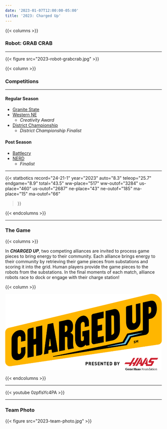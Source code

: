 ```yaml
---
date: '2023-01-07T12:00:00-05:00'
title: '2023: Charged Up'
---
```


{{< columns >}}

### Robot: GRAB CRAB

---

{{< figure src="2023-robot-grabcrab.jpg" >}}

{{< column >}}

### Competitions

---

#### Regular Season

* [Granite State](https://www.thebluealliance.com/event/2023nhgrs)
* [Western NE](https://www.thebluealliance.com/event/2023mawne)
  * _Creativity Award_
* [District Championship](https://www.thebluealliance.com/event/2023necmp2)
  * _District Championship Finalist_

#### Post Season

* [Battlecry](https://www.thebluealliance.com/event/2023bc)
* [NERD](https://www.thebluealliance.com/event/2023matb)
  * _Finalist_

---

{{< statbotics
    record="24-21-1" year="2023"
    auto="8.3" teleop="25.7" endgame="8.9" total="43.5"
    ww-place="517" ww-outof="3284"
    us-place="460" us-outof="2687"
    ne-place="43"  ne-outof="185"
    ma-place="15"  ma-outof="66"
>}}

{{< endcolumns >}}

---

### The Game

{{< columns >}}

In **_CHARGED UP_**, two competing alliances are invited to process game pieces to bring energy to their community. Each alliance brings energy to their community by retrieving their game pieces from substations and scoring it into the grid. Human players provide the game pieces to the robots from the substations. In the final moments of each match, alliance robots race to dock or engage with their charge station!

{{< column >}}

[![Charged Up Logo](charged-up-frc-logo.svg)](https://en.wikipedia.org/wiki/Charged_Up_(FIRST))

{{< endcolumns >}}

---

{{< youtube 0zpflsYc4PA >}}

---

### Team Photo
{{< figure src="2023-team-photo.jpg" >}}
